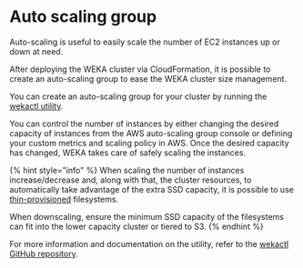 # Auto scaling group

Auto-scaling is useful to easily scale the number of EC2 instances up or down at need.

After deploying the WEKA cluster via CloudFormation, it is possible to create an auto-scaling group to ease the WEKA cluster size management.

You can create an auto-scaling group for your cluster by running the [wekactl utility](https://github.com/weka/wekactl).

You can control the number of instances by either changing the desired capacity of instances from the AWS auto-scaling group console or defining your custom metrics and scaling policy in AWS. Once the desired capacity has changed, WEKA takes care of safely scaling the instances.

{% hint style="info" %}
When scaling the number of instances increase/decrease and, along with that, the cluster resources, to automatically take advantage of the extra SSD capacity, it is possible to use [thin-provisioned](../../../overview/filesystems.md#thin-provisioning) filesystems.

When downscaling, ensure the minimum SSD capacity of the filesystems can fit into the lower capacity cluster or tiered to S3.&#x20;
{% endhint %}

For more information and documentation on the utility, refer to the [wekactl GitHub repository](https://github.com/weka/wekactl).
